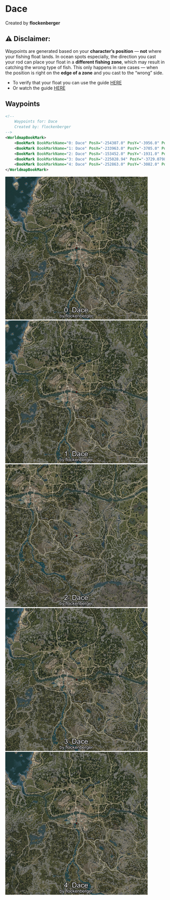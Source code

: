 # Dace
Created by **flockenberger**

## ⚠️ Disclaimer:
Waypoints are generated based on your __**character’s position**__ — __not__ where your fishing float lands.
In ocean spots especially, the direction you cast your rod can place your float in a **different fishing zone**, which may result in catching the wrong type of fish.
This only happens in rare cases — when the position is right on the **edge of a zone** and you cast to the “wrong” side.

- To verify that your float you can use the guide [HERE](https://flockenberger.github.io/bdo-fish-position/)
- Or watch the guide [HERE](https://youtu.be/t-VXcRoNojk)

## Waypoints
```xml
<!--
    Waypoints for: Dace
    Created by: flockenberger
-->
<WorldmapBookMark>
    <BookMark BookMarkName="0: Dace" PosX="-254307.0" PosY="-3956.0" PosZ="-47795.0" />
    <BookMark BookMarkName="1: Dace" PosX="-233963.0" PosY="-3705.0" PosZ="-51153.0" />
    <BookMark BookMarkName="2: Dace" PosX="-153452.0" PosY="-1931.0" PosZ="-142503.0" />
    <BookMark BookMarkName="3: Dace" PosX="-225028.94" PosY="-3729.0798" PosZ="-57879.652" />
    <BookMark BookMarkName="4: Dace" PosX="-252863.0" PosY="-3082.0" PosZ="-72562.0" />
</WorldmapBookMark>
```

<img src="./Dace_0_Preview.webp" width="450"/> <img src="./Dace_1_Preview.webp" width="450"/> <img src="./Dace_2_Preview.webp" width="450"/> <img src="./Dace_3_Preview.webp" width="450"/> <img src="./Dace_4_Preview.webp" width="450"/> 